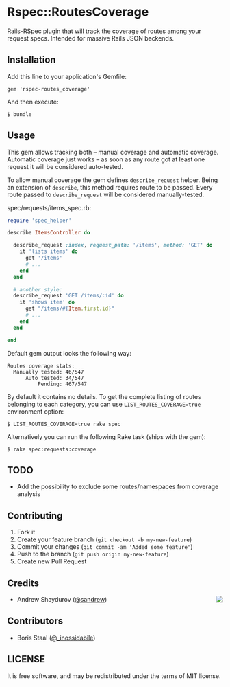 # Rspec::RoutesCoverage

Rails-RSpec plugin that will track the coverage of routes among your request specs. Intended for massive Rails JSON backends.

## Installation

Add this line to your application's Gemfile:

    gem 'rspec-routes_coverage'

And then execute:

    $ bundle

## Usage

This gem allows tracking both – manual coverage and automatic coverage. Automatic coverage just works – as soon as any route got at least one request it will be considered auto-tested.

To allow manual coverage the gem defines `describe_request` helper. Being an extension of `describe`, this method requires route to be passed. Every route passed to `describe_request` will be considered manually-tested.

spec/requests/items_spec.rb:
```ruby
require 'spec_helper'

describe ItemsController do

  describe_request :index, request_path: '/items', method: 'GET' do
    it 'lists items' do
      get '/items'
      # ...
    end
  end

  # another style:
  describe_request 'GET /items/:id' do
    it 'shows item' do
      get "/items/#{Item.first.id}"
      # ...
    end
  end

end
```

Default gem output looks the following way:

    Routes coverage stats:
      Manually tested: 46/547
          Auto tested: 34/547
              Pending: 467/547

By default it contains no details. To get the complete listing of routes belonging to each category, you can use `LIST_ROUTES_COVERAGE=true` environment option:

    $ LIST_ROUTES_COVERAGE=true rake spec

Alternatively you can run the following Rake task (ships with the gem):

    $ rake spec:requests:coverage

## TODO

* Add the possibility to exclude some routes/namespaces from coverage analysis

## Contributing

1. Fork it
2. Create your feature branch (`git checkout -b my-new-feature`)
3. Commit your changes (`git commit -am 'Added some feature'`)
4. Push to the branch (`git push origin my-new-feature`)
5. Create new Pull Request

## Credits

<img src="http://roundlake.ru/assets/logo.png" align="right" />

* Andrew Shaydurov ([@sandrew](https://github.com/sandrew))

## Contributors

* Boris Staal ([@_inossidabile](http://twitter.com/#!/_inossidabile))

## LICENSE

It is free software, and may be redistributed under the terms of MIT license.